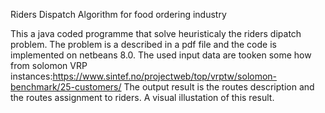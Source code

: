 Riders Dispatch Algorithm for food ordering industry


This a java coded programme that solve heuristicaly the riders dipatch problem.
The problem is a described in a pdf file and the code is implemented on netbeans 8.0.
The used input data are tooken some how from solomon VRP instances:https://www.sintef.no/projectweb/top/vrptw/solomon-benchmark/25-customers/
The output result is the routes description and the routes assignment to riders. A visual illustation of this result.

